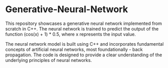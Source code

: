 # Generative-Neural-Network

This repository showcases a generative neural network implemented from scratch in C++. The neural network is trained to predict the output of the function (cos(x) + 1) * 0.5, where x represents the input value.

The neural network model is built using C++ and incorporates fundamental concepts of artificial neural networks, most foundationally - back propagation. The code is designed to provide a clear understanding of the underlying principles of neural networks.
